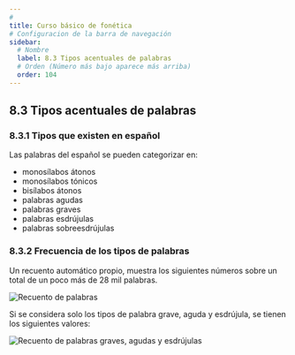 ```yaml
---
# 
title: Curso básico de fonética
# Configuracion de la barra de navegación
sidebar:
  # Nombre
  label: 8.3 Tipos acentuales de palabras
  # Orden (Número más bajo aparece más arriba)
  order: 104
---
```

## 8.3 Tipos acentuales de palabras

### 8.3.1 Tipos que existen en español

Las palabras del español se pueden categorizar en:

- monosílabos átonos
- monosílabos tónicos
- bisílabos átonos
- palabras agudas
- palabras graves
- palabras esdrújulas
- palabras sobreesdrújulas

### 8.3.2 Frecuencia de los tipos de palabras

Un recuento automático propio, muestra los siguientes números sobre un total de un poco más de 28 mil palabras.

![Recuento de palabras](/imagenes/palabras_todos_los_tipos.png)

Si se considera solo los tipos de palabra grave, aguda y esdrújula, se tienen los siguientes valores:

![Recuento de palabras graves, agudas y esdrújulas](/imagenes/palabras_barras_GAES.png)

